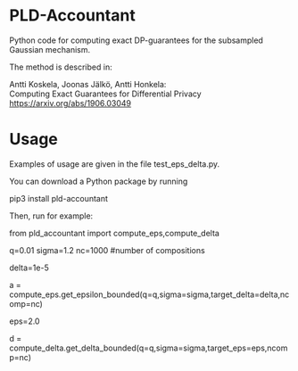 # PLD-Accountant

Python code for computing exact DP-guarantees for the subsampled Gaussian mechanism.  

The method is described in:

Antti Koskela, Joonas Jälkö, Antti Honkela:  
Computing Exact Guarantees for Differential Privacy  
https://arxiv.org/abs/1906.03049  

# Usage

Examples of usage are given in the file test_eps_delta.py.


You can download a Python package by running

pip3 install pld-accountant

Then, run for example:


from pld_accountant import compute_eps,compute_delta

q=0.01
sigma=1.2
nc=1000 #number of compositions

delta=1e-5

a  = compute_eps.get_epsilon_bounded(q=q,sigma=sigma,target_delta=delta,ncomp=nc)

eps=2.0

d  = compute_delta.get_delta_bounded(q=q,sigma=sigma,target_eps=eps,ncomp=nc)

